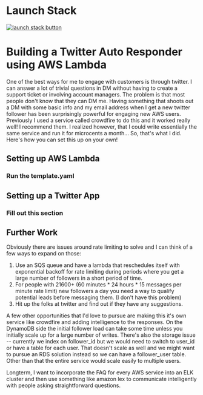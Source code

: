 # Launch Stack
[![launch stack button](https://s3.amazonaws.com/cloudformation-examples/cloudformation-launch-stack.png)](https://console.aws.amazon.com/cloudformation/home?region=us-west-2#/stacks/new?stackName=TwitterAutoResponder&templateURL=https://s3.amazonaws.com/randhunt-code/template.yaml)

# Building a Twitter Auto Responder using AWS Lambda

One of the best ways for me to engage with customers is through twitter. I can answer a lot of trivial questions in DM without having to create a support ticket or involving account managers. The problem is that most people don't know that they can DM me. Having something that shoots out a DM with some basic info and my email address when I get a new twitter follower has been surprisingly powerful for engaging new AWS users. Previously I used a service called crowdfire to do this and it worked really well! I recommend them. I realized however, that I could write essentially the same service and run it for microcents a month... So, that's what I did. Here's how you can set this up on your own!

## Setting up AWS Lambda

### Run the template.yaml

## Setting up a Twitter App

### Fill out this section

## Further Work
Obviously there are issues around rate limiting to solve and I can think of a few ways to expand on those:
1. Use an SQS queue and have a lambda that reschedules itself with exponential backoff for rate limiting during periods where you get a large number of followers in a short period of time.
1. For people with 21600+ (60 minutes * 24 hours * 15 messages per minute rate limit) new followers a day you need a way to qualify potential leads before messaging them. (I don't have this problem)
1. Hit up the folks at twitter and find out if they have any suggestions.

A few other opportunities that I'd love to pursue are making this it's own service like crowdfire and adding intelligence to the responses.
On the DynamoDB side the initial follower load can take some time unless you initially scale up for a large number of writes. There's also the storage issue -- currently we index on follower_id but we would need to switch to user_id or have a table for each user. That doesn't scale as well and we might want to pursue an RDS solution instead so we can have a follower_user table. Other than that the entire service would scale easily to multiple users.

Longterm, I want to incorporate the FAQ for every AWS service into an ELK cluster and then use something like amazon lex to communicate intelligently with people asking straightforward questions.
